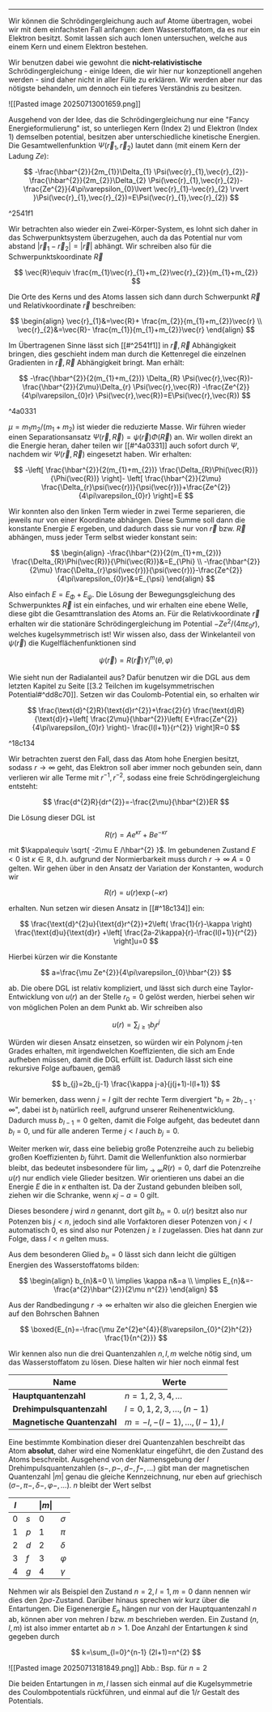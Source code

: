 ***

Wir können die Schrödingergleichung auch auf Atome übertragen, wobei wir mit dem einfachsten Fall anfangen: dem Wasserstoffatom, da es nur ein Elektron besitzt. Somit lassen sich auch Ionen untersuchen, welche aus einem Kern und einem Elektron bestehen.

Wir benutzen dabei wie gewohnt die **nicht-relativistische** Schrödingergleichung - einige Ideen, die wir hier nur konzeptionell angehen werden - sind daher nicht in aller Fülle zu erklären. Wir werden aber nur das nötigste behandeln, um dennoch ein tieferes Verständnis zu besitzen.

![[Pasted image 20250713001659.png]]

Ausgehend von der Idee, das die Schrödingergleichung nur eine "Fancy Energieformulierung" ist, so unterliegen Kern (Index 2) und Elektron (Index 1) demselben potential, besitzen aber unterschiedliche kinetische Energien. Die Gesamtwellenfunktion $\Psi(\vec{r}_{1},\vec{r}_{2})$ lautet dann (mit einem Kern der Ladung $Ze$):

$$
-\frac{\hbar^{2}}{2m_{1}}\Delta_{1} \Psi(\vec{r}_{1},\vec{r}_{2})-\frac{\hbar^{2}}{2m_{2}}\Delta_{2} \Psi(\vec{r}_{1},\vec{r}_{2})-\frac{Ze^{2}}{4\pi\varepsilon_{0}\lvert \vec{r}_{1}-\vec{r}_{2} \rvert }\Psi(\vec{r}_{1},\vec{r}_{2})=E\Psi(\vec{r}_{1},\vec{r}_{2})
$$

^2541f1

Wir betrachten also wieder ein Zwei-Körper-System, es lohnt sich daher in das Schwerpunktsystem überzugehen, auch da das Potential nur vom abstand $\lvert \vec{r}_{1}-\vec{r}_{2} \rvert=\lvert \vec{r} \rvert$ abhängt. Wir schreiben also für die Schwerpunktskoordinate $\vec{R}$

$$
\vec{R}\equiv \frac{m_{1}\vec{r}_{1}+m_{2}\vec{r}_{2}}{m_{1}+m_{2}}
$$

Die Orte des Kerns und des Atoms lassen sich dann durch Schwerpunkt $\vec{R}$ und Relativkoordinate $\vec{r}$ beschreiben:

$$
\begin{align}
\vec{r}_{1}&=\vec{R}+ \frac{m_{2}}{m_{1}+m_{2}}\vec{r} \\
\vec{r}_{2}&=\vec{R}- \frac{m_{1}}{m_{1}+m_{2}}\vec{r}
\end{align}
$$

Im Übertragenen Sinne lässt sich [[#^2541f1]] in $\vec{r},\vec{R}$ Abhängigkeit bringen, dies geschieht indem man durch die Kettenregel die einzelnen Gradienten in $\vec{r},\vec{R}$ Abhängigkeit bringt. Man erhält:

$$
-\frac{\hbar^{2}}{2(m_{1}+m_{2})} \Delta_{R} \Psi(\vec{r},\vec{R})-\frac{\hbar^{2}}{2\mu}\Delta_{r} \Psi(\vec{r},\vec{R}) -\frac{Ze^{2}}{4\pi\varepsilon_{0}r} \Psi(\vec{r},\vec{R})=E\Psi(\vec{r},\vec{R})
$$

^4a0331

$\mu=m_{1}m_{2} /(m_{1}+m_{2})$ ist wieder die reduzierte Masse. Wir führen wieder einen Separationsansatz $\Psi(\vec{r},\vec{R})=\psi(\vec{r})\Phi(\vec{R})$ an. Wir wollen direkt an die Energie heran, daher teilen wir [[#^4a0331]] auch sofort durch $\Psi$, nachdem wir $\Psi(\vec{r},\vec{R})$ eingesetzt haben. Wir erhalten:

$$
-\left[ \frac{\hbar^{2}}{2(m_{1}+m_{2})} \frac{\Delta_{R}\Phi(\vec{R})}{\Phi(\vec{R})} \right]- \left[  \frac{\hbar^{2}}{2\mu} \frac{\Delta_{r}\psi(\vec{r})}{\psi(\vec{r})}+\frac{Ze^{2}}{4\pi\varepsilon_{0}r} \right]=E
$$

Wir konnten also den linken Term wieder in zwei Terme separieren, die jeweils nur von einer Koordinate abhängen. Diese Summe soll dann die konstante Energie $E$ ergeben, und dadurch dass sie nur von $\vec{r}$ bzw. $\vec{R}$ abhängen, muss jeder Term selbst wieder konstant sein:

$$
\begin{align}
-\frac{\hbar^{2}}{2(m_{1}+m_{2})} \frac{\Delta_{R}\Phi(\vec{R})}{\Phi(\vec{R})}&=E_{\Phi} \\
-\frac{\hbar^{2}}{2\mu} \frac{\Delta_{r}\psi(\vec{r})}{\psi(\vec{r})}-\frac{Ze^{2}}{4\pi\varepsilon_{0}r}&=E_{\psi}
\end{align}
$$

Also einfach $E=E_{\Phi}+E_{\psi}$. Die Lösung der Bewegungsgleichung des Schwerpunktes $\vec{R}$ ist ein einfaches, und wir erhalten eine ebene Welle, diese gibt die Gesamttranslation des Atoms an. Für die Relativkoordinate $\vec{r}$ erhalten wir die stationäre Schrödingergleichung im Potential $-Ze^{2} /(4\pi\varepsilon_{0}r)$, welches kugelsymmetrisch ist! Wir wissen also, dass der Winkelanteil von $\psi(\vec{r})$ die Kugelflächenfunktionen sind

$$
\psi(\vec{r})=R(\vec{r}) Y_{l}^{m}(\theta,\varphi)
$$

Wie sieht nun der Radialanteil aus? Dafür benutzen wir die DGL aus dem letzten Kapitel zu Seite [[3.2 Teilchen im kugelsymmetrischen Potential#^dd8c70]]. Setzen wir das Coulomb-Potential ein, so erhalten wir

$$
\frac{\text{d}^{2}R}{\text{d}r^{2}}+\frac{2}{r} \frac{\text{d}R}{\text{d}r}+\left[ \frac{2\mu}{\hbar^{2}}\left( E+\frac{Ze^{2}}{4\pi\varepsilon_{0}r} \right)- \frac{l(l+1)}{r^{2}} \right]R=0  
$$

^18c134

Wir betrachten zuerst den Fall, dass das Atom hohe Energien besitzt, sodass $r\to \infty$ geht, das Elektron soll aber immer noch gebunden sein, dann verlieren wir alle Terme mit $r^{-1},r^{-2}$, sodass eine freie Schrödingergleichung entsteht:

$$
\frac{d^{2}R}{dr^{2}}=-\frac{2\mu}{\hbar^{2}}ER
$$

Die Lösung dieser DGL ist

$$
R(r)=Ae^{\kappa r}+Be^{-\kappa r}
$$

mit $\kappa\equiv \sqrt{ -2\mu E /\hbar^{2} }$. Im gebundenen Zustand $E<0$ ist $\kappa \in \mathbb{R}$, d.h. aufgrund der Normierbarkeit muss durch $r\to \infty$ $A=0$ gelten. Wir gehen über in den Ansatz der Variation der Konstanten, wodurch wir

$$
R(r)=u(r) \exp(-\kappa r)
$$

erhalten. Nun setzen wir diesen Ansatz in [[#^18c134]] ein:

$$
\frac{\text{d}^{2}u}{\text{d}r^{2}}+2\left( \frac{1}{r}-\kappa \right) \frac{\text{d}u}{\text{d}r} +\left[ \frac{2a-2\kappa}{r}-\frac{l(l+1)}{r^{2}} \right]u=0  
$$

Hierbei kürzen wir die Konstante

$$
a=\frac{\mu Ze^{2}}{4\pi\varepsilon_{0}\hbar^{2}}
$$

ab. Die obere DGL ist relativ kompliziert, und lässt sich durch eine Taylor-Entwicklung von $u(r)$ an der Stelle $r_{0}=0$ gelöst werden, hierbei sehen wir von möglichen Polen an dem Punkt ab. Wir schreiben also

$$
u(r)=\sum_{j\geq 1} b_{j}r^{j}
$$

Würden wir diesen Ansatz einsetzen, so würden wir ein Polynom $j$-ten Grades erhalten, mit irgendwelchen Koeffizienten, die sich am Ende aufheben müssen, damit die DGL erfüllt ist. Dadurch lässt sich eine rekursive Folge aufbauen, gemäß

$$
b_{j}=2b_{j-1} \frac{\kappa j-a}{j(j+1)-l(l+1)}
$$

Wir bemerken, dass wenn $j=l$ gilt der rechte Term divergiert "$b_{l}=2b_{l-1}\cdot \infty$", dabei ist $b_{l}$ natürlich reell, aufgrund unserer Reihenentwicklung. Dadurch muss $b_{l-1}=0$ gelten, damit die Folge aufgeht, das bedeutet dann $b_{l}=0$, und für alle anderen Terme $j<l$ auch $b_{j}=0$. 

Weiter merken wir, dass eine beliebig große Potenzreihe auch zu beliebig großen Koeffizienten $b_{j}$ führt. Damit die Wellenfunktion also normierbar bleibt, das bedeutet insbesondere für $\lim_{ r \to \infty }R(r)=0$, darf die Potenzreihe $u(r)$ nur endlich viele Glieder besitzen. Wir orientieren uns dabei an die Energie $E$ die in $\kappa$ enthalten ist. Da der Zustand gebunden bleiben soll, ziehen wir die Schranke, wenn $\kappa j-a=0$ gilt. 

Dieses besondere $j$ wird $n$ genannt, dort gilt $b_{n}=0$. $u(r)$ besitzt also nur Potenzen bis $j<n$, jedoch sind alle Vorfaktoren dieser Potenzen von $j<l$ automatisch $0$, es sind also nur Potenzen $j\geq l$ zugelassen. Dies hat dann zur Folge, dass $l<n$ gelten muss. 

Aus dem besonderen Glied $b_{n}=0$ lässt sich dann leicht die gültigen Energien des Wasserstoffatoms bilden:

$$
\begin{align}
b_{n}&=0 \\
\implies \kappa n&=a \\
\implies E_{n}&=-\frac{a^{2}\hbar^{2}}{2\mu n^{2}}
\end{align}
$$

Aus der Randbedingung $r\to \infty$ erhalten wir also die gleichen Energien wie auf den Bohrschen Bahnen

$$
\boxed{E_{n}=-\frac{\mu Ze^{2}e^{4}}{8\varepsilon_{0}^{2}h^{2}} \frac{1}{n^{2}}}
$$

Wir kennen also nun die drei Quantenzahlen $n,l,m$ welche nötig sind, um das Wasserstoffatom zu lösen. Diese halten wir hier noch einmal fest

| Name                        | Werte                       |
| --------------------------- | --------------------------- |
| **Hauptquantenzahl**        | $n=1,2,3,4,\dots$           |
| **Drehimpulsquantenzahl**   | $l=0,1,2,3,\dots,(n-1)$     |
| **Magnetische Quantenzahl** | $m=-l,-(l-1),\dots,(l-1),l$ |

Eine bestimmte Kombination dieser drei Quantenzahlen beschreibt das Atom **absolut**, daher wird eine Nomenklatur eingeführt, die den Zustand des Atoms beschreibt. Ausgehend von der Namensgebung der $l$ Drehimpulsquantenzahlen ($s-,p-,d-,f-,\dots$) gibt man der magnetischen Quantenzahl $\lvert m \rvert$ genau die gleiche Kennzeichnung, nur eben auf griechisch ($\sigma-,\pi-,\delta-,\varphi-,\dots$). $n$ bleibt der Wert selbst

| $l$ |     | $\lvert m \rvert$ |           |
| --- | --- | ----------------- | --------- |
| $0$ | $s$ | $0$               | $\sigma$  |
| $1$ | $p$ | $1$               | $\pi$     |
| $2$ | $d$ | $2$               | $\delta$  |
| $3$ | $f$ | $3$               | $\varphi$ |
| $4$ | $g$ | $4$               | $\gamma$  |

Nehmen wir als Beispiel den Zustand $n=2,l=1,m=0$ dann nennen wir dies den $2p \sigma$-Zustand. Darüber hinaus sprechen wir kurz über die Entartungen. Die Eigenenergie $E_{n}$ hängen nur von der Hauptquantenzahl $n$ ab, können aber von mehren $l$ bzw. $m$ beschrieben werden. Ein Zustand $(n,l,m)$ ist also immer entartet ab $n>1$. Doe Anzahl der Entartungen $k$ sind gegeben durch

$$
k=\sum_{l=0}^{n-1} (2l+1)=n^{2}
$$

![[Pasted image 20250713181849.png]]
Abb.: Bsp. für $n=2$

Die beiden Entartungen in $m,l$ lassen sich einmal auf die Kugelsymmetrie des Coulombpotentials rückführen, und einmal auf die $1 /r$ Gestalt des Potentials.

